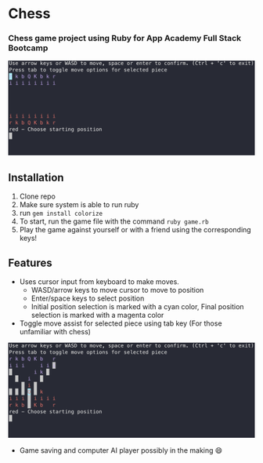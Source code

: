 # Chess
### Chess game project using Ruby for App Academy Full Stack Bootcamp
<img src="images/Starting Board.png" alt="Logo" width="600">

## Installation
1. Clone repo
2. Make sure system is able to run ruby
3. run `gem install colorize`
4. To start, run the game file with the command `ruby game.rb`
5. Play the game against yourself or with a friend using the corresponding keys!

## Features
- Uses cursor input from keyboard to make moves.
  - WASD/arrow keys to move cursor to move to position
  - Enter/space keys to select position
  - Initial position selection is marked with a cyan color, Final position selection is marked with a magenta color
 - Toggle move assist for selected piece using tab key (For those unfamiliar with chess)
 <p align="center">
  <img src="images/Toggle Move Assist.png" alt="Logo" width="600">
 </p>
 
 - Game saving and computer AI player possibly in the making 😄
